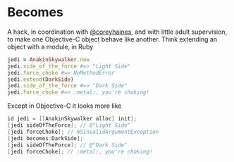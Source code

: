 # Becomes

A hack, in coordination with [@coreyhaines](https://github.com/coreyhaines),
and with little adult supervision, to make one Objective-C object behave like
another. Think extending an object with a module, in Ruby

```ruby
jedi = AnakinSkywalker.new
jedi.side_of_the_force #=> "Light Side"
jedi.force_choke #=> NoMethodError
jedi.extend(DarkSide)
jedi.side_of_the_force #=> "Dark Side"
jedi.force_choke #=> :metal:, you're choking!
```

Except in Objective-C it looks more like

```objective-c
id jedi = [[AnakinSkywalker alloc] init];
[jedi sideOfTheForce]; // @"Light Side"
[jedi forceChoke]; // NSInvalidArgumentException
[jedi becomes:DarkSide];
[jedi sideOfTheForce]; // @"Dark Side"
[jedi forceChoke]; // :metal:, you're choking!
```
